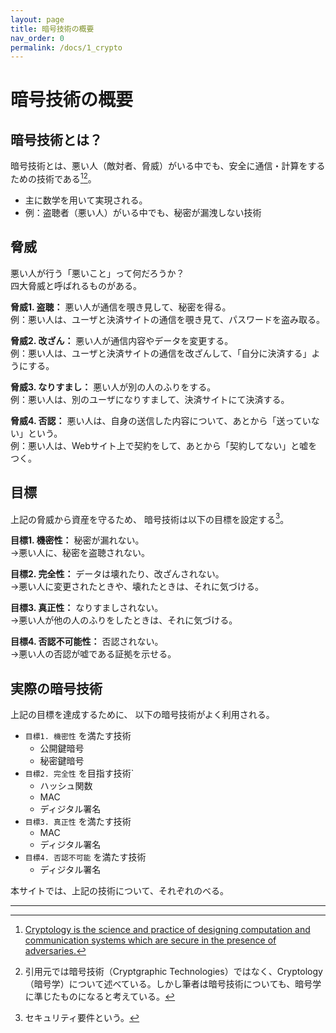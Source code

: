 ```yaml
---
layout: page
title: 暗号技術の概要
nav_order: 0
permalink: /docs/1_crypto
---
```


# 暗号技術の概要

## 暗号技術とは？

暗号技術とは、悪い人（敵対者、脅威）がいる中でも、安全に通信・計算をするための技術である[^cryptology-iacr-1][^cryptology-iacr-2]。
- 主に数学を用いて実現される。
- 例：盗聴者（悪い人）がいる中でも、秘密が漏洩しない技術

[^cryptology-iacr-1]: [Cryptology is the science and practice of designing computation and communication systems which are secure in the presence of adversaries.](https://www.iacr.org/) 
[^cryptology-iacr-2]: 引用元では暗号技術（Cryptgraphic Technologies）ではなく、Cryptology（暗号学）について述べている。しかし筆者は暗号技術についても、暗号学に準じたものになると考えている。

## 脅威

悪い人が行う「悪いこと」って何だろうか？  
四大脅威と呼ばれるものがある。

**脅威1. 盗聴：**
悪い人が通信を覗き見して、秘密を得る。  
例：悪い人は、ユーザと決済サイトの通信を覗き見て、パスワードを盗み取る。

**脅威2. 改ざん：**
悪い人が通信内容やデータを変更する。  
例：悪い人は、ユーザと決済サイトの通信を改ざんして、「自分に決済する」ようにする。

**脅威3. なりすまし：**
悪い人が別の人のふりをする。  
例：悪い人は、別のユーザになりすまして、決済サイトにて決済する。

**脅威4. 否認：**
悪い人は、自身の送信した内容について、あとから「送っていない」という。  
例：悪い人は、Webサイト上で契約をして、あとから「契約してない」と嘘をつく。

## 目標

上記の脅威から資産を守るため、
暗号技術は以下の目標を設定する[^sec-req]。


**目標1. 機密性：**
秘密が漏れない。  
→悪い人に、秘密を盗聴されない。

**目標2. 完全性：**
データは壊れたり、改ざんされない。  
→悪い人に変更されたときや、壊れたときは、それに気づける。

**目標3. 真正性：**
なりすましされない。  
→悪い人が他の人のふりをしたときは、それに気づける。

**目標4. 否認不可能性：**
否認されない。  
→悪い人の否認が嘘である証拠を示せる。

[^sec-req]: セキュリティ要件という。

## 実際の暗号技術

上記の目標を達成するために、
以下の暗号技術がよく利用される。

- `目標1. 機密性` を満たす技術
  - 公開鍵暗号
  - 秘密鍵暗号
- `目標2. 完全性` を目指す技術`
  - ハッシュ関数
  - MAC
  - ディジタル署名
- `目標3. 真正性` を満たす技術
  - MAC
  - ディジタル署名
- `目標4. 否認不可能` を満たす技術
  - ディジタル署名

本サイトでは、上記の技術について、それぞれのべる。

--- 
